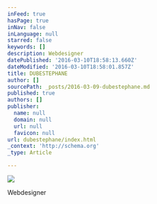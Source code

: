 ```yaml
---
inFeed: true
hasPage: true
inNav: false
inLanguage: null
starred: false
keywords: []
description: Webdesigner
datePublished: '2016-03-10T18:58:13.660Z'
dateModified: '2016-03-10T18:58:01.857Z'
title: DUBESTEPHANE
author: []
sourcePath: _posts/2016-03-09-dubestephane.md
published: true
authors: []
publisher:
  name: null
  domain: null
  url: null
  favicon: null
url: dubestephane/index.html
_context: 'http://schema.org'
_type: Article

---
```

![](https://the-grid-user-content.s3-us-west-2.amazonaws.com/28591db4-df50-4156-9048-93604757673e.jpg)

Webdesigner